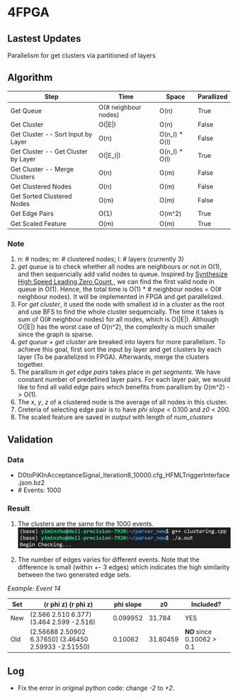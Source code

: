 # 4FPGA

## Lastest Updates
Parallelism for get clusters via partitioned of layers

## Algorithm

| Step | Time | Space | Parallized |
| --------------- | --------------- | --------------- | --------------- |
| Get Queue | O(# neighbour nodes) | O(n) | True |
| Get Cluster | O(\|E\|) | O(n) | False |
| Get Cluster -- Sort Input by Layer | O(n) | O(n_l) * O(l) | False |
| Get Cluster -- Get Cluster by Layer| O(\|E_l\|) | O(n_l) * O(l) | True |
| Get Cluster -- Merge Clusters | O(n) | O(m) | False |
| Get Clustered Nodes | O(n) | O(m) | False |
| Get Sorted Clustered Nodes | O(m) | O(m) | False |
| Get Edge Pairs | O(1) | O(m^2) | True |
| Get Scaled Feature | O(m) | O(m) | True |

### Note
1. n: \# nodes; m: \# clustered nodes; l: \# layers (currently 3)
2. *get queue* is to check whether all nodes are neighbours or not in O(1), and then sequencially add valid nodes to queue. Inspired by [Synthesize High Speed Leading Zero Count ](https://electronics.stackexchange.com/questions/196914/verilog-synthesize-high-speed-leading-zero-count), we can find the first valid node in queue in O(1). Hence, the total time is O(1) \* # neighbour nodes = O(# neighbour nodes). It will be implemented in FPGA and get parallelized.
3. For *get cluster*, it used the node with smallest id in a cluster as the root and use BFS to find the whole cluster sequencially. The time it takes is sum of O(# neighbour nodes) for all nodes, which is O(|E|). Although O(|E|) has the worst case of O(n^2),  the complexity is much smaller since the graph is sparse.
4. *get queue* + *get cluster* are breaked into layers for more parallelism. To achieve this goal, first sort the input by layer and get clusters by each layer (To be parallelized in FPGA). Afterwards, merge the clusters together.
5. The parallism in *get edge pairs* takes place in *get segments*. We have constant number of predefined layer pairs. For each layer pair, we would like to find all valid edge pairs which benefits from parallism by O(m^2) -> O(1).
6. The *x*, *y*, *z* of a clustered node is the average of all nodes in this cluster.
7. Creteria of selecting edge pair is to have *phi slope* < 0.100 and *z0* < 200.
8. The scaled feature are saved in *output* with length of *num_clusters*

## Validation
### Data
* D0toPiKInAcceptanceSignal_Iteration8_10000.cfg_HFMLTriggerInterface.json.bz2
* \# Events: 1000
### Result
1. The clusters are the same for the 1000 events.
![Output](img/compareDifference.png)

2. The number of edges varies for different events. Note that the difference is small (within +- 3 edges) which indicates the high similarity between the two generated edge sets.

*Example: Event 14*

| Set | (r phi z) (r phi z) | phi slope | z0 | Included? |
| --------------- | --------------- | --------------- | --------------- | --------------- |
| New | (2.566 2.510 6.377) (3.464 2.599 -2.516) | 0.099952 | 31.784 | YES |
| Old | (2.56688 2.50902 6.37650) (3.46450 2.59933 -2.51550) | 0.10062 | 31.80459 | **NO** since 0.10062 > 0.1 |

## Log
* Fix the error in original python code: change *-2* to *+2*.
